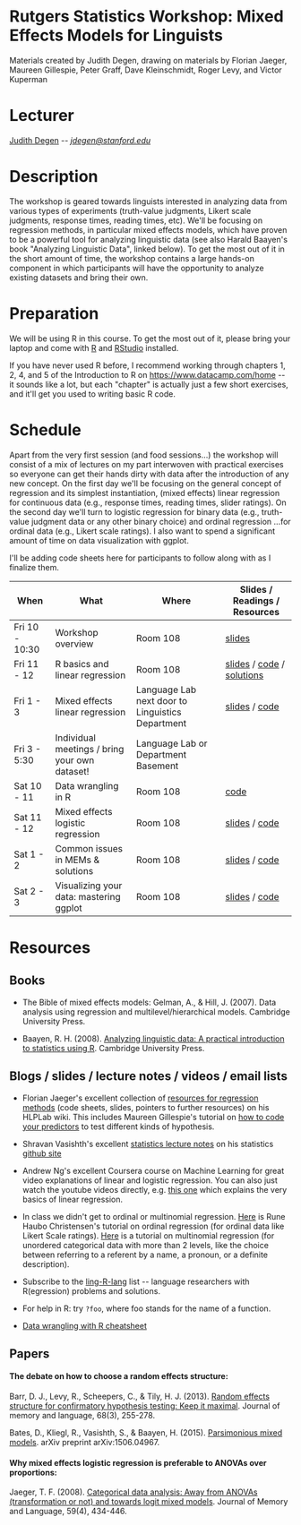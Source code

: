 # Rutgers Statistics Workshop: Mixed Effects Models for Linguists
Materials created by Judith Degen, drawing on materials by Florian Jaeger, Maureen Gillespie, Peter Graff, Dave Kleinschmidt, Roger Levy, and Victor Kuperman

# Lecturer

[Judith Degen](https://sites.google.com/site/judithdegen/) -- *jdegen@stanford.edu*

# Description

The workshop is geared towards linguists interested in analyzing data from various types of experiments (truth-value judgments, Likert scale judgments, response times, reading times, etc). We'll be focusing on regression methods, in particular mixed effects models, which have proven to be a powerful tool for analyzing linguistic data (see also Harald Baayen's book "Analyzing Linguistic Data", linked below). To get the most out of it in the short amount of time, the workshop contains a large hands-on component in which participants will have the opportunity to analyze existing datasets and bring their own.

# Preparation

We will be using R in this course. To get the most out of it, please bring your laptop and come with [R](https://www.r-project.org/) and [RStudio](https://www.rstudio.com/) installed.

If you have never used R before, I recommend working through chapters 1, 2, 4, and 5 of the Introduction to R on https://www.datacamp.com/home -- it sounds like a lot, but each "chapter" is actually just a few short exercises, and it'll get you used to writing basic R code. 

# Schedule 

Apart from the very first session (and food sessions...) the workshop will consist of a mix of lectures on my part interwoven with practical exercises so everyone can get their hands dirty with data after the introduction of any new concept. On the first day we'll be focusing on the general concept of regression and its simplest instantiation, (mixed effects) linear regression for continuous data (e.g., response times, reading times, slider ratings). On the second day we'll turn to logistic regression for binary data (e.g., truth-value judgment data or any other binary choice) and ordinal regression ...for ordinal data (e.g., Likert scale ratings). I also want to spend a significant amount of time on data visualization with ggplot.

I'll be adding code sheets here for participants to follow along with as I finalize them.

When       | What               | Where | Slides / Readings / Resources
---------- | ------------------ | ----- | -----------------------------
Fri 10 - 10:30 | Workshop overview | Room 108 | [slides](slides/1_overview.pdf)
Fri 11 - 12 | R basics and linear regression | Room 108 | [slides](slides/2_linear_regression.pdf) / [code](code_sheets/1_linear_regression_withprompts.R) / [solutions](http://rpubs.com/thegricean/209611)
Fri 1 - 3 | Mixed effects linear regression | Language Lab next door to Linguistics Department | [slides](slides/3_mixed_effects_lm.pdf) / [code](code_sheets/2_mixed_effects_linear_regression.R)
Fri 3 - 5:30 | Individual meetings / bring your own dataset! | Language Lab or Department Basement |
Sat 10 - 11 | Data wrangling in R | Room 108 | [code](code_sheets/3_reformatting_data.R)
Sat 11 - 12 | Mixed effects logistic regression  | Room 108 | [slides](slides/4_mixed_effects_logistic_regression.pdf) / [code](code_sheets/4_mixed_effects_logistic_regression.R )
Sat 1 - 2 | Common issues in MEMs & solutions | Room 108 | [slides](slides/5_common_issues_solutions.pdf) / [code](code_sheets/5_collinearity_modelcomparison.R)
Sat 2 - 3 | Visualizing your data: mastering ggplot | Room 108 | [slides](slides/6_visualization_ggplot.pdf) / [code](code_sheets/6_ggplot.R)

# Resources

## Books

- The Bible of mixed effects models: Gelman, A., & Hill, J. (2007). Data analysis using regression and multilevel/hierarchical models. Cambridge University Press.

- Baayen, R. H. (2008). [Analyzing linguistic data: A practical introduction to statistics using R](http://www.sfs.uni-tuebingen.de/~hbaayen/publications/baayenCUPstats.pdf). Cambridge University Press.

## Blogs / slides / lecture notes / videos / email lists

- Florian Jaeger's excellent collection of [resources for regression methods](https://wiki.bcs.rochester.edu/HlpLab/StatsCourses) (code sheets, slides, pointers to further resources)  on his HLPLab wiki. This includes Maureen Gillespie's tutorial on [how to code your predictors](https://wiki.bcs.rochester.edu/HlpLab/StatsCourses?action=AttachFile&do=view&target=gillespie-tutorial.pdf) to test different kinds of hypothesis.

- Shravan Vasishth's excellent [statistics lecture notes](https://github.com/vasishth/Statistics-lecture-notes-Potsdam/blob/master/IntroductoryStatistics/StatisticsNotesVasishth.pdf) on his statistics [github site](https://github.com/vasishth/Statistics-lecture-notes-Potsdam)

- Andrew Ng's excellent Coursera course on Machine Learning for great video explanations of linear and logistic regression. You can also just watch the youtube videos directly, e.g. [this one](https://www.youtube.com/watch?v=n1qyTXRdWQg) which explains the very basics of linear regression.

- In class we didn't get to ordinal or multinomial regression. [Here](https://cran.r-project.org/web/packages/ordinal/vignettes/clmm2_tutorial.pdf) is Rune Haubo Christensen's tutorial on ordinal regression (for ordinal data like Likert Scale ratings). [Here](http://www.ats.ucla.edu/stat/r/dae/mlogit.htm) is a tutorial on multinomial regression (for unordered categorical data with more than 2 levels, like the choice between referring to a referent by a name, a pronoun, or a definite description).

- Subscribe to the [ling-R-lang](https://mailman.ucsd.edu/mailman/listinfo/ling-r-lang-l) list -- language researchers with R(egression) problems and solutions.

- For help in R: try `?foo`, where foo stands for the name of a function.

- [Data wrangling with R cheatsheet](https://www.rstudio.com/wp-content/uploads/2015/02/data-wrangling-cheatsheet.pdf)

## Papers

#### The debate on how to choose a random effects structure:

Barr, D. J., Levy, R., Scheepers, C., & Tily, H. J. (2013). [Random effects structure for confirmatory hypothesis testing: Keep it maximal](http://www.ncbi.nlm.nih.gov/pmc/articles/PMC3881361/). Journal of memory and language, 68(3), 255-278.

Bates, D., Kliegl, R., Vasishth, S., & Baayen, H. (2015). [Parsimonious mixed models](http://arxiv.org/pdf/1506.04967.pdf). arXiv preprint arXiv:1506.04967. 

#### Why mixed effects logistic regression is preferable to ANOVAs over proportions:

Jaeger, T. F. (2008). [Categorical data analysis: Away from ANOVAs (transformation or not) and towards logit mixed models](http://www.ncbi.nlm.nih.gov/pmc/articles/PMC2613284/). Journal of Memory and Language, 59(4), 434-446.
